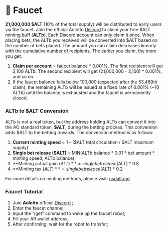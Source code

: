 # 🚰 Faucet

**21,000,000 $ALT** (10% of the total supply) will be distributed to early users via the faucet. Join the official Aolotto [Discord](https://discord.com/invite/BFhkUCRjmF) to claim your free $ALT minting buff (**ALTb**). Each Discord account can only claim it once. When placing bets, the ALTb you received will be converted into $ALT based on the number of bets placed. The amount you can claim decreases linearly with the cumulative number of recipients. The earlier you claim, the more you get.

1. **Claim per account** = faucet balance \* 0.001%. The first recipient will get 2,100 ALTb. The second recipient will get (21,000,000 - 2,100) \* 0.001%, and so on.
2. If the faucet balance falls below 100,000 (expected after the 53,469th claim), the remaining ALTb will be issued at a fixed rate of 0.001% (\~10 ALTb) until the balance is exhausted and the faucet is permanently closed.

### **ALTb to $ALT Conversion**

ALTb is not a real token, but the address holding ALTb can convert it into the AO standard token, **$ALT**, during the betting process. This conversion adds $ALT to the betting rewards. The conversion method is as follows:

1. **Current minting speed** = 1 - ($ALT total circulation / $ALT maximum supply)
2. **Single bet release ($ALT)** = MIN(ALTb balance \* 0.01 \* bet amount \* minting speed, ALTb balance)
3. **Minting actual gain ($ALT)** = single bet release ($ALT) \* 0.8
4. **Minting tax ($ALT)** = single bet release ($ALT) \* 0.2

For more details on minting methods, please visit: [usdalt.md](usdalt.md "mention")

### Faucet Tutorial

1. Join **Aolotto** official [Discord](https://discord.com/invite/BFhkUCRjmF) ;
2. Enter the faucet channel;
3. Input the “/get” command to wake up the faucet robot;
4. Fill your AR wallet address;
5. After confirming, wait for the robot to transfer;
